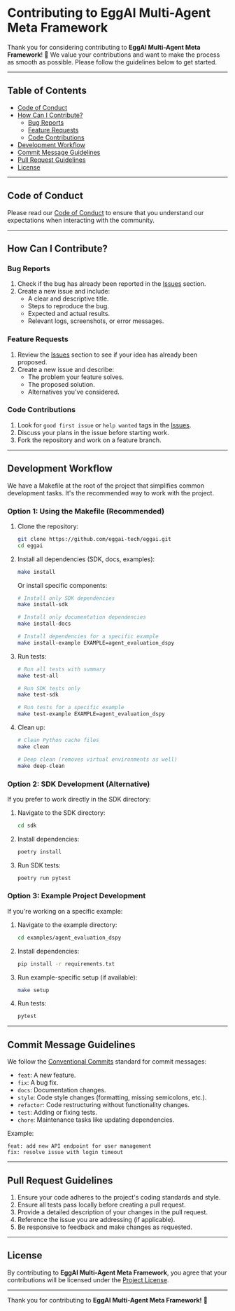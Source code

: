 # Contributing to EggAI Multi-Agent Meta Framework

Thank you for considering contributing to **EggAI Multi-Agent Meta Framework**! 🎉 We value your contributions and want to make the process as smooth as possible. Please follow the guidelines below to get started.

---

## Table of Contents
- [Code of Conduct](#code-of-conduct)
- [How Can I Contribute?](#how-can-i-contribute)
  - [Bug Reports](#bug-reports)
  - [Feature Requests](#feature-requests)
  - [Code Contributions](#code-contributions)
- [Development Workflow](#development-workflow)
- [Commit Message Guidelines](#commit-message-guidelines)
- [Pull Request Guidelines](#pull-request-guidelines)
- [License](#license)

---

## Code of Conduct

Please read our [Code of Conduct](CODE_OF_CONDUCT.md) to ensure that you understand our expectations when interacting with the community.

---

## How Can I Contribute?

### Bug Reports
1. Check if the bug has already been reported in the [Issues](https://github.com/eggai-tech/eggai/issues) section.
2. Create a new issue and include:
   - A clear and descriptive title.
   - Steps to reproduce the bug.
   - Expected and actual results.
   - Relevant logs, screenshots, or error messages.

### Feature Requests
1. Review the [Issues](https://github.com/eggai-tech/eggai/issues) section to see if your idea has already been proposed.
2. Create a new issue and describe:
   - The problem your feature solves.
   - The proposed solution.
   - Alternatives you've considered.

### Code Contributions
1. Look for `good first issue` or `help wanted` tags in the [Issues](https://github.com/eggai-tech/eggai/issues).
2. Discuss your plans in the issue before starting work.
3. Fork the repository and work on a feature branch.

---

## Development Workflow

We have a Makefile at the root of the project that simplifies common development tasks. It's the recommended way to work with the project.

### Option 1: Using the Makefile (Recommended)

1. Clone the repository:
   ```bash
   git clone https://github.com/eggai-tech/eggai.git
   cd eggai
   ```

2. Install all dependencies (SDK, docs, examples):
   ```bash
   make install
   ```
   
   Or install specific components:
   ```bash
   # Install only SDK dependencies
   make install-sdk
   
   # Install only documentation dependencies
   make install-docs
   
   # Install dependencies for a specific example
   make install-example EXAMPLE=agent_evaluation_dspy
   ```

3. Run tests:
   ```bash
   # Run all tests with summary
   make test-all
   
   # Run SDK tests only
   make test-sdk
   
   # Run tests for a specific example
   make test-example EXAMPLE=agent_evaluation_dspy
   ```

4. Clean up:
   ```bash
   # Clean Python cache files
   make clean
   
   # Deep clean (removes virtual environments as well)
   make deep-clean
   ```

### Option 2: SDK Development (Alternative)

If you prefer to work directly in the SDK directory:

1. Navigate to the SDK directory:
   ```bash
   cd sdk
   ```
2. Install dependencies:
   ```bash
   poetry install
   ```
3. Run SDK tests:
   ```bash
   poetry run pytest
   ```

### Option 3: Example Project Development

If you're working on a specific example:

1. Navigate to the example directory:
   ```bash
   cd examples/agent_evaluation_dspy
   ```
2. Install dependencies:
   ```bash
   pip install -r requirements.txt
   ```
3. Run example-specific setup (if available):
   ```bash
   make setup
   ```
4. Run tests:
   ```bash
   pytest
   ```

---

## Commit Message Guidelines

We follow the [Conventional Commits](https://www.conventionalcommits.org/) standard for commit messages:
- `feat`: A new feature.
- `fix`: A bug fix.
- `docs`: Documentation changes.
- `style`: Code style changes (formatting, missing semicolons, etc.).
- `refactor`: Code restructuring without functionality changes.
- `test`: Adding or fixing tests.
- `chore`: Maintenance tasks like updating dependencies.

Example:
```plaintext
feat: add new API endpoint for user management
fix: resolve issue with login timeout
```

---

## Pull Request Guidelines

1. Ensure your code adheres to the project's coding standards and style.
2. Ensure all tests pass locally before creating a pull request.
3. Provide a detailed description of your changes in the pull request.
4. Reference the issue you are addressing (if applicable).
5. Be responsive to feedback and make changes as requested.

---

## License

By contributing to **EggAI Multi-Agent Meta Framework**, you agree that your contributions will be licensed under the [Project License](LICENSE.md).

---

Thank you for contributing to **EggAI Multi-Agent Meta Framework!** 💖